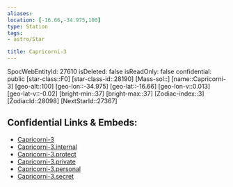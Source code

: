 ```yaml
---
aliases: 
location: [-16.66,-34.975,100]
type: Station
tags:
- astro/Star

title: Capricorni-3
---
```

SpocWebEntityId: 27610
isDeleted: false
isReadOnly: false
confidential: public
[star-class::F0]
[star-class-id::28190]
[Mass-sol::]
[name::Capricorni-3]
[geo-alt::100]
[geo-lon::-34.975]
[geo-lat::-16.66]
[geo-lon-v::0.013]
[geo-lat-v::-0.02]
[bright-min::37]
[bright-max::37]
[Zodiac-index::3]
[ZodiacId::28098]
[NextStarId::27367]



## Confidential Links & Embeds: 
- [Capricorni-3](../../../_public/astro/Star/Capricorni-3.md) 
- [Capricorni-3.internal](../../../_internal/astro/Star/Capricorni-3.internal.md) 
- [Capricorni-3.protect](../../../_protect/astro/Star/Capricorni-3.protect.md) 
- [Capricorni-3.private](../../../_private/astro/Star/Capricorni-3.private.md) 
- [Capricorni-3.personal](../../../_personal/astro/Star/Capricorni-3.personal.md) 
- [Capricorni-3.secret](../../../_secret/astro/Star/Capricorni-3.secret.md)


